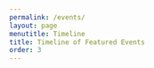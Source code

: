 ```yaml
---
permalink: /events/
layout: page
menutitle: Timeline
title: Timeline of Featured Events
order: 3
---
```

